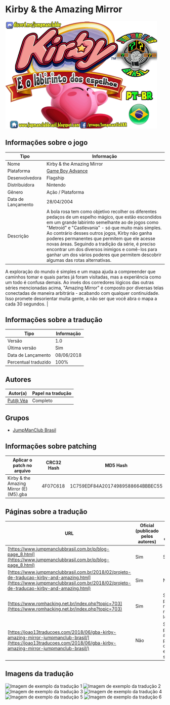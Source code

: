 # Kirby &amp; the Amazing Mirror

![Capa traduzida de Kirby &amp; the Amazing Mirror](capa.png)

## Informações sobre o jogo

| Tipo | Informação |
| ----------- | ----------- |
| Nome | Kirby &amp; the Amazing Mirror |
| Plataforma | [Game Boy Advance](../) |
| Desenvolvedora | Flagship |
| Distribuidora | Nintendo |
| Gênero | Ação / Plataforma |
| Data de Lançamento | 28/04/2004 |
| Descrição | A bola rosa tem como objetivo recolher os diferentes pedaços de um espelho mágico, que estão escondidos em um grande labirinto semelhante ao de jogos como &quot;Metroid&quot; e &quot;Castlevania&quot; \- só que muito mais simples\. Ao contrário desses outros jogos, Kirby não ganha poderes permanentes que permitem que ele acesse novas áreas\. Seguindo a tradição da série, é preciso encontrar um dos diversos inimigos e comê\-los para ganhar um dos vários poderes que permitem descobrir algumas das rotas alternativas\.

A exploração do mundo é simples e um mapa ajuda a compreender que caminhos tomar e quais partes já foram visitadas, mas a experiência como um todo é confusa demais\. Ao invés dos corredores lógicos das outras séries mencionadas acima, &quot;Amazing Mirror&quot; é composto por diversas telas conectadas de maneira arbitrária \- acabando com qualquer continuidade\. Isso promete desorientar muita gente, a não ser que você abra o mapa a cada 30 segundos\. |

## Informações sobre a tradução

| Tipo | Informação |
| ----------- | ----------- |
| Versão | 1\.0 |
| Última versão | Sim |
| Data de Lançamento | 08/06/2018 |
| Percentual traduzido | 100% |

## Autores

| Autor(a) | Papel na tradução |
| ----------- | ----------- |
| [Put@ Véa](../../../autores/put-vea/) | Completo |

## Grupos

* [JumpManClub Brasil](../../../grupos/jumpmanclub-brasil/)

## Informações sobre patching

| Aplicar o patch no arquivo | CRC32 Hash | MD5 Hash |
| ----------- | ----------- | ----------- |
| Kirby &amp; the Amazing Mirror \(E\) \(M5\)\.gba | 4F07C618 | 1C759EDF84A20174989588664BBBEC55 |

## Páginas sobre a tradução

| URL | Oficial (publicado pelos autores) | Possuí link de download |
| ----------- | ----------- | ----------- |
| [https://www.jumpmanclubbrasil.com.br/p/blog-page_8.html](https://www.jumpmanclubbrasil.com.br/p/blog-page_8.html) | Sim | Sim |
| [https://www.jumpmanclubbrasil.com.br/2018/02/projeto-de-traducao-kirby-and-amazing.html](https://www.jumpmanclubbrasil.com.br/2018/02/projeto-de-traducao-kirby-and-amazing.html) | Sim | Não |
| [https://www.romhacking.net.br/index.php?topic=703](https://www.romhacking.net.br/index.php?topic=703) | Sim | Sim, porém é necessário realizar login |
| [https://joao13traducoes.com/2018/06/gba-kirby-amazing-mirror-jumpmanclub-brasil/](https://joao13traducoes.com/2018/06/gba-kirby-amazing-mirror-jumpmanclub-brasil/) | Não | Sim, porém o arquivo ou página de download exige uma senha |

## Imagens da tradução

![Imagem de exemplo da tradução 1](1.png)
![Imagem de exemplo da tradução 2](2.png)
![Imagem de exemplo da tradução 3](3.png)
![Imagem de exemplo da tradução 4](4.png)
![Imagem de exemplo da tradução 5](5.png)
![Imagem de exemplo da tradução 6](6.png)